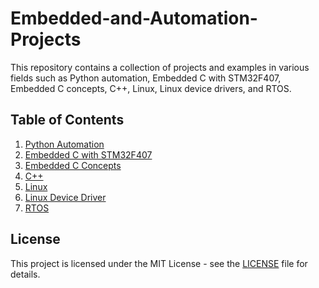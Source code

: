 # Embedded-and-Automation-Projects
This repository contains a collection of projects and examples in various fields such as Python automation, Embedded C with STM32F407, Embedded C concepts, C++, Linux, Linux device drivers, and RTOS.

## Table of Contents

1. [Python Automation](Python_Automation/)
2. [Embedded C with STM32F407](Embedded_C_STM32F407/)
3. [Embedded C Concepts](Embedded_C_Concepts/)
4. [C++](C++/)
5. [Linux](Linux/)
6. [Linux Device Driver](Linux_Device_Driver/)
7. [RTOS](RTOS/)

## License

This project is licensed under the MIT License - see the [LICENSE](LICENSE) file for details.
